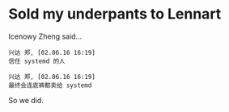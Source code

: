 Sold my underpants to Lennart
=============================

Icenowy Zheng said...

```
兴达 郑, [02.06.16 16:19]
信任 systemd 的人

兴达 郑, [02.06.16 16:19]
最终会连底裤都卖给 systemd
```

So we did.

